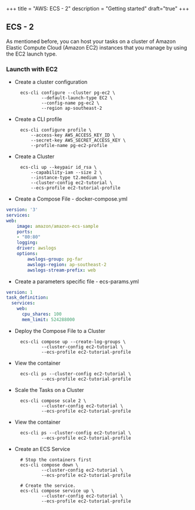 +++
title = "AWS: ECS - 2"
description = "Getting started"
draft="true"
+++


## ECS - 2

As mentioned before, you can host your tasks on a cluster of Amazon Elastic Compute Cloud (Amazon EC2) instances that you manage by using the EC2 launch type. 


###  Launcth with EC2 


* Create a cluster configuration
  
        ecs-cli configure --cluster pg-ec2 \
                --default-launch-type EC2 \
                --config-name pg-ec2 \
                --region ap-southeast-2


* Create a CLI profile 

        ecs-cli configure profile \
            --access-key AWS_ACCESS_KEY_ID \
            --secret-key AWS_SECRET_ACCESS_KEY \
            --profile-name pg-ec2-profile



* Create a Cluster 
  
        ecs-cli up --keypair id_rsa \
            --capability-iam --size 2 \
            --instance-type t2.medium \
            --cluster-config ec2-tutorial \
            --ecs-profile ec2-tutorial-profile

* Create a Compose File - docker-compose.yml

```yaml
version: '3'
services:
web:
    image: amazon/amazon-ecs-sample
    ports:
    - "80:80"
    logging:
    driver: awslogs
    options: 
        awslogs-group: pg-far
        awslogs-region: ap-southeast-2
        awslogs-stream-prefix: web
```

* Create a parameters specific file - ecs-params.yml


```yaml
version: 1
task_definition:
  services:
    web:
      cpu_shares: 100
      mem_limit: 524288000
```

* Deploy the Compose File to a Cluster

        ecs-cli compose up --create-log-groups \
                --cluster-config ec2-tutorial \
                --ecs-profile ec2-tutorial-profile

* View the container

        ecs-cli ps --cluster-config ec2-tutorial \
                --ecs-profile ec2-tutorial-profile

* Scale the Tasks on a Cluster

        ecs-cli compose scale 2 \
                --cluster-config ec2-tutorial \
                --ecs-profile ec2-tutorial-profile

* View the container

        ecs-cli ps --cluster-config ec2-tutorial \
                --ecs-profile ec2-tutorial-profile

* Create an ECS Service

        # Stop the containers first
        ecs-cli compose down \
                --cluster-config ec2-tutorial \
                --ecs-profile ec2-tutorial-profile

        # Create the service.
        ecs-cli compose service up \
                --cluster-config ec2-tutorial \
                --ecs-profile ec2-tutorial-profile

